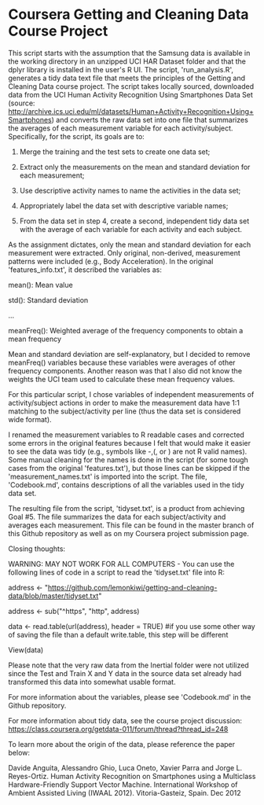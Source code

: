 # Coursera Getting and Cleaning Data Course Project

This script starts with the assumption that the Samsung data is available in the working directory in an unzipped UCI HAR Dataset folder and that the dplyr library is installed in the user's R UI. The script, 'run_analysis.R', generates a tidy data text file that meets the principles of the Getting and Cleaning Data course project. The script takes locally sourced, downloaded data from the UCI Human Activity Recognition Using Smartphones Data Set (source: http://archive.ics.uci.edu/ml/datasets/Human+Activity+Recognition+Using+Smartphones) and converts the raw data set into one file that summarizes the averages of each measurement variable for each activity/subject. Specifically, for the script, its goals are to:

1) Merge the training and the test sets to create one data set;

2) Extract only the measurements on the mean and standard deviation for each measurement; 

3) Use descriptive activity names to name the activities in the data set;

4) Appropriately label the data set with descriptive variable names;

5) From the data set in step 4, create a second, independent tidy data set with the average of each variable for each activity and each subject. 

As the assignment dictates, only the mean and standard deviation for each measurement were extracted. Only original, non-derived, measurement patterns were included (e.g., Body Acceleration). In the original 'features_info.txt', it described the variables as:

mean(): Mean value

std(): Standard deviation

...

meanFreq(): Weighted average of the frequency components to obtain a mean frequency

Mean and standard deviation are self-explanatory, but I decided to remove meanFreq() variables because these variables were averages of other frequency components. Another reason was that I also did not know the weights the UCI team used to calculate these mean frequency values.

For this particular script, I chose variables of independent measurements of activity/subject actions in order to make the measurement data have 1:1 matching to the subject/activity per line (thus the data set is considered wide format).

I renamed the measurement variables to R readable cases and corrected some errors in the original features because I felt that would make it easier to see the data was tidy (e.g., symbols like -,(, or ) are not R valid names). Some manual cleaning for the names is done in the script (for some tough cases from the original 'features.txt'), but those lines can be skipped if the 'measurement_names.txt' is imported into the script. The file, 'Codebook.md', contains descriptions of all the variables used in the tidy data set.

The resulting file from the script, 'tidyset.txt', is a product from achieving Goal #5. The file summarizes the data for each subject/activity and averages each measurement. This file can be found in the master branch of this Github repository as well as on my Coursera project submission page.

Closing thoughts:

WARNING: MAY NOT WORK FOR ALL COMPUTERS - You can use the following lines of code in a script to read the 'tidyset.txt' file into R:

address <- "https://github.com/lemonkiwi/getting-and-cleaning-data/blob/master/tidyset.txt"

address <- sub("^https", "http", address)

data <- read.table(url(address), header = TRUE) #if you use some other way of saving the file than a default write.table, this step will be different

View(data)


Please note that the very raw data from the Inertial folder were not utilized since the Test and Train X and Y data in the source data set already had transformed this data into somewhat usable format. 

For more information about the variables, please see 'Codebook.md' in the Github repository.

For more information about tidy data, see the course project discussion: https://class.coursera.org/getdata-011/forum/thread?thread_id=248

To learn more about the origin of the data, please reference the paper below: 

Davide Anguita, Alessandro Ghio, Luca Oneto, Xavier Parra and Jorge L. Reyes-Ortiz. Human Activity Recognition on Smartphones using a Multiclass Hardware-Friendly Support Vector Machine. International Workshop of Ambient Assisted Living (IWAAL 2012). Vitoria-Gasteiz, Spain. Dec 2012
